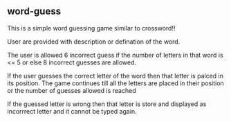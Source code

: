 ## word-guess
This is a simple word guessing game similar to crossword!!

<p>User are provided with description or defination of the word.</p>
<p>The user is allowed 6 incorrect guess if the number of letters in that word is <= 5 or else 8 incorrect guesses are allowed.</p>
<p>If the user guesses the correct letter of the word then that letter is palced in its position. The game continues till all the letters are placed in their position or the number of guesses allowed is reached</P>
<p>If the guessed letter is wrong then that letter is store and displayed as incorrrect letter and it cannot be typed again.</p>
